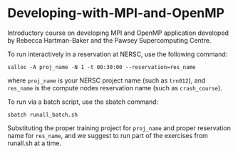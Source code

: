 Developing-with-MPI-and-OpenMP
==================

Introductory course on developing MPI and OpenMP application developed by Rebecca Hartman-Baker
and the Pawsey Supercomputing Centre.

To run interactively in a reservation at NERSC, use the following command:

```
salloc -A proj_name -N 1 -t 00:30:00 --reservation=res_name
```
where `proj_name` is your NERSC project name (such as `trn012`), and `res_name` is the compute nodes reservation name (such as `crash_course`).

To run via a batch script, use the sbatch command:
```
sbatch runall_batch.sh
```

Substituting the proper training project for `proj_name` and proper reservation name for `res_name`, and we suggest to run part of the exercises from runall.sh at a time.
